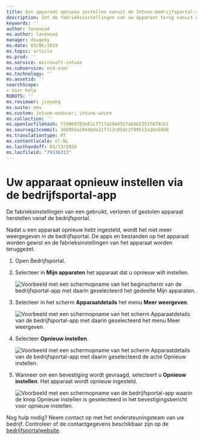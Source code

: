 ```yaml
---
title: Een apparaat opnieuw instellen vanuit de Intune-bedrijfsportal-app | Microsoft Docs
description: Zet de fabrieksinstellingen van uw apparaat terug vanuit de bedrijfsportal voor Windows 10.
keywords: ''
author: lenewsad
ms.author: lanewsad
manager: dougeby
ms.date: 03/06/2019
ms.topic: article
ms.prod: ''
ms.service: microsoft-intune
ms.subservice: end-user
ms.technology: ''
ms.assetid: ''
searchScope:
- User help
ROBOTS: ''
ms.reviewer: jieyang
ms.suite: ems
ms.custom: intune-enduser; intune-azure
ms.collection: ''
ms.openlocfilehash: f7d009703e61cf717a2084557ab662351f879cb1
ms.sourcegitcommit: 3d895be2844bda2177c2c85dc2f09612a1be5490
ms.translationtype: HT
ms.contentlocale: nl-NL
ms.lasthandoff: 03/13/2020
ms.locfileid: "79336313"
---
```

# <a name="reset-device-from-the-company-portal-app"></a>Uw apparaat opnieuw instellen via de bedrijfsportal-app  

De fabrieksinstellingen van een gebruikt, verloren of gestolen apparaat herstellen vanaf de bedrijfsportal.  

Nadat u een apparaat opnieuw hebt ingesteld, wordt het niet meer weergegeven in de bedrijfsportal. De apps en bestanden op het apparaat worden gewist en de fabrieksinstellingen van het apparaat worden teruggezet.  


1. Open Bedrijfsportal.  
2. Selecteer in **Mijn apparaten** het apparaat dat u opnieuw wilt instellen.   

    ![Voorbeeld met een schermopname van het beginscherm van de bedrijfsportal-app met daarin geselecteerd het gedeelte Mijn apparaten.](./media/1802-cp-app-windows-home.png)  

3. Selecteer in het scherm **Apparaatdetails** het menu **Meer weergeven**.  

    ![Voorbeeld met een schermopname van het scherm Apparaatdetails van de bedrijfsportal-app met daarin geselecteerd het menu Meer weergeven.](./media/1802-cp-app-windows-device-details.png)  

4. Selecteer **Opnieuw instellen**.  

     ![Voorbeeld met een schermopname van het scherm Apparaatdetails van de bedrijfsportal-app met daarin geselecteerd de actie Opnieuw instellen. ](./media/1802-cp-app-windows-device-details-reset.png)  

5. Wanneer om een bevestiging wordt gevraagd, selecteert u **Opnieuw instellen**. Het apparaat wordt opnieuw ingesteld.  

     ![Voorbeeld met een schermopname van de bedrijfsportal-app waarin de knop Opnieuw instellen is geselecteerd in het bevestigingsbericht voor opnieuw instellen. ](./media/1802-cp-app-windows-reset-confirm.png)  

Nog hulp nodig? Neem contact op met het ondersteuningsteam van uw bedrijf. Controleer of de contactgegevens beschikbaar zijn op de [bedrijfsportalwebsite](https://go.microsoft.com/fwlink/?linkid=2010980).  
